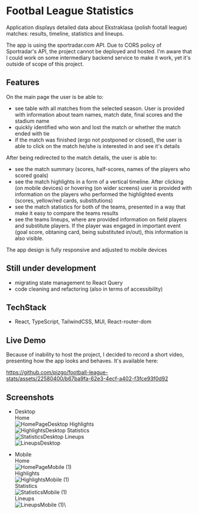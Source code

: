 # Footbal League Statistics

Application displays detailed data about Ekstraklasa (polish footall league) matches: results, timeline, statistics and lineups.

The app is using the sportradar.com API. Due to CORS policy of Sportradar's API, the project cannot be deployed and hosted. I'm aware that I could work on some intermediary backend service to make it work, yet it's outside of scope of this project. 
## Features

On the main page the user is be able to:
-   see table with all matches from the selected season. User is provided with information about team names, match date, final scores and the stadium name
-   quickly identified who won and lost the match or whether the match ended with tie
-   if the match was finished (ergo not postponed or closed), the user is able to click on the match he/she is interested in and see it's details

After being redirected to the match details, the user is able to:
-   see the match summary (scores, half-scores, names of the players who scored goals)
-   see the match highlights in a form of a vertical timeline. After clicking (on mobile devices) or hovering (on wider screens) user is provided with information on the players who performed the highlighted events (scores, yellow/red cards, substitutions)
-   see the match statistics for both of the teams, presented in a way that make it easy to compare the teams results
-   see the teams lineups, where are provided information on field players and substitute players. If the player was engaged in important event (goal score, obtaning card, being substituted in/out), this information is also visible.

The app design is fully responsive and adjusted to mobile devices

  ## Still under development
  
-    migrating state management to React Query
-    code cleaning and refactoring (also in terms of accessibility)

  ## TechStack
  
-   React, TypeScript, TailwindCSS, MUI, React-router-dom

## Live Demo

Because of inability to host the project, I decided to record a short video, presenting how the app looks and behaves. It's available here:

https://github.com/pizgo/football-league-stats/assets/22580400/b67ba9fa-62e3-4ecf-a402-f3fce93f0d92

## Screenshots

-    Desktop\
  Home\
 ![HomePageDesktop](https://github.com/pizgo/football-league-stats/assets/22580400/13545014-c439-4e61-bb29-0dee1d1bf5f3)
Highlights\
![HighlightsDesktop](https://github.com/pizgo/football-league-stats/assets/22580400/d882b040-260c-446c-a452-2e48f8c84a19)
Statistics\
![StatisticsDesktop](https://github.com/pizgo/football-league-stats/assets/22580400/abcf67ea-0e10-4c56-807f-ace13f34b5b2)
Lineups\
![LineupsDesktop](https://github.com/pizgo/football-league-stats/assets/22580400/bcaa7587-495f-4c2b-9bfd-d0f2c744576a)

-    Mobile\
  Home\
![HomePageMobile (1)](https://github.com/pizgo/football-league-stats/assets/22580400/a83d83b1-6edd-42cb-96dc-e619b65d1079)\
Highlights\
![HighlightsMobile (1)](https://github.com/pizgo/football-league-stats/assets/22580400/88041a81-254f-47fe-81c6-9950dd509b20)\
Statistics\
![StatisticsMobile (1)](https://github.com/pizgo/football-league-stats/assets/22580400/794f9017-bf16-4139-b153-94aa6947d34b)\
Lineups\
![LineupsMobile (1)](https://github.com/pizgo/football-league-stats/assets/22580400/82ef40cb-345f-4fb0-9e38-9996b0050388)\

